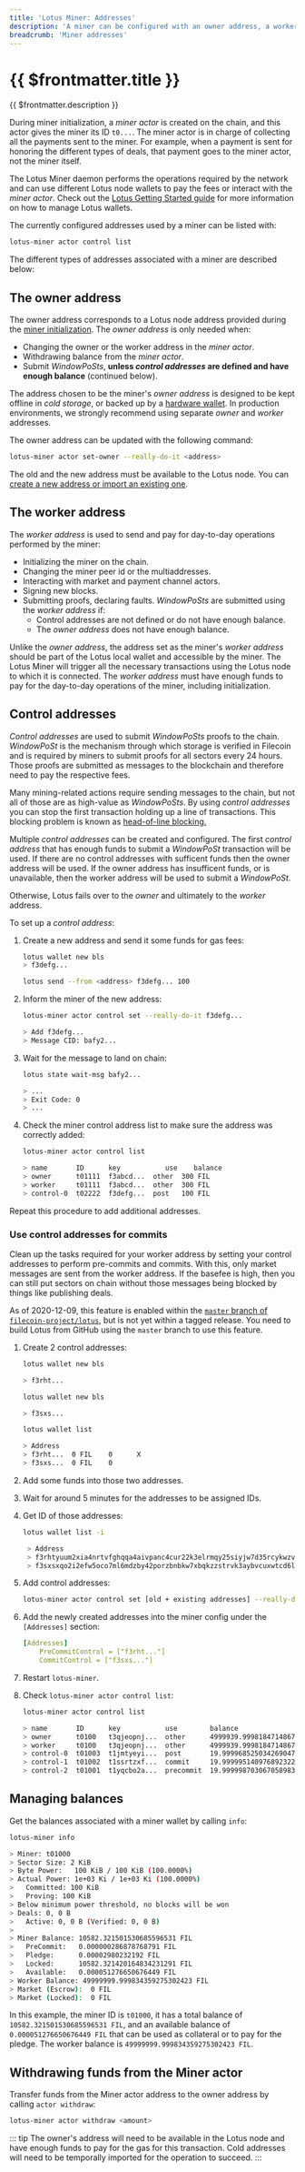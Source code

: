 ```yaml
---
title: 'Lotus Miner: Addresses'
description: 'A miner can be configured with an owner address, a worker address, and additional control addresses. These allow granularity in how the funds sent and received from the miner are managed and provide additional security to the mining operation.'
breadcrumb: 'Miner addresses'
---
```


# {{ $frontmatter.title }}

{{ $frontmatter.description }}

During miner initialization, a _miner actor_ is created on the chain, and this actor gives the miner its ID `t0...`. The miner actor is in charge of collecting all the payments sent to the miner. For example, when a payment is sent for honoring the different types of deals, that payment goes to the miner actor, not the miner itself.

The Lotus Miner daemon performs the operations required by the network and can use different Lotus node wallets to pay the fees or interact with the _miner actor_. Check out the [Lotus Getting Started guide](../../get-started/lotus/send-and-receive-fil.md) for more information on how to manage Lotus wallets.

The currently configured addresses used by a miner can be listed with:

```sh
lotus-miner actor control list
```

The different types of addresses associated with a miner are described below:

## The owner address

The owner address corresponds to a Lotus node address provided during the [miner initialization](miner-setup.md). The _owner address_ is only needed when:

- Changing the owner or the worker address in the _miner actor_.
- Withdrawing balance from the _miner actor_.
- Submit _WindowPoSts_, **unless _control addresses_ are defined and have enough balance** (continued below).

The address chosen to be the miner's _owner address_ is designed to be kept offline in _cold storage_, or backed up by a [hardware wallet](../../get-started/lotus/ledger). In production environments, we strongly recommend using separate _owner_ and _worker_ addresses.

The owner address can be updated with the following command:

```sh
lotus-miner actor set-owner --really-do-it <address>
```

The old and the new address must be available to the Lotus node. You can [create a new address or import an existing one](../../get-started/lotus/send-and-receive-fil.md).

## The worker address

The _worker address_ is used to send and pay for day-to-day operations performed by the miner:

- Initializing the miner on the chain.
- Changing the miner peer id or the multiaddresses.
- Interacting with market and payment channel actors.
- Signing new blocks.
- Submitting proofs, declaring faults. _WindowPoSts_ are submitted using the _worker address_ if:
  - Control addresses are not defined or do not have enough balance.
  - The _owner address_ does not have enough balance.

Unlike the _owner address_, the address set as the miner's _worker address_ should be part of the Lotus local wallet and accessible by the miner. The Lotus Miner will trigger all the necessary transactions using the Lotus node to which it is connected. The _worker address_ must have enough funds to pay for the day-to-day operations of the miner, including initialization.

## Control addresses

_Control addresses_ are used to submit _WindowPoSts_ proofs to the chain. _WindowPoSt_ is the mechanism through which storage is verified in Filecoin and is required by miners to submit proofs for all sectors every 24 hours. Those proofs are submitted as messages to the blockchain and therefore need to pay the respective fees.

Many mining-related actions require sending messages to the chain, but not all of those are as high-value as _WindowPoSts_. By using _control addresses_ you can stop the first transaction holding up a line of transactions. This blocking problem is known as [head-of-line blocking.](https://en.wikipedia.org/wiki/Head-of-line_blocking)

Multiple _control addresses_ can be created and configured. The first _control address_ that has enough funds to submit a _WindowPoSt_ transaction will be used. If there are no control addresses with sufficent funds then the owner address will be used. If the owner address has insufficent funds, or is unavailable, then the worker address will be used to submit a _WindowPoSt_.

Otherwise, Lotus fails over to the _owner_ and ultimately to the _worker_ address.

To set up a _control address_:

1. Create a new address and send it some funds for gas fees:

   ```sh
   lotus wallet new bls
   > f3defg...

   lotus send --from <address> f3defg... 100
   ```

2. Inform the miner of the new address:

   ```sh
   lotus-miner actor control set --really-do-it f3defg...

   > Add f3defg...
   > Message CID: bafy2...
   ```

3. Wait for the message to land on chain:

   ```sh
   lotus state wait-msg bafy2...

   > ...
   > Exit Code: 0
   > ...
   ```

4. Check the miner control address list to make sure the address was correctly added:

   ```sh
   lotus-miner actor control list

   > name       ID      key           use    balance
   > owner      t01111  f3abcd...  other  300 FIL
   > worker     t01111  f3abcd...  other  300 FIL
   > control-0  t02222  f3defg...  post   100 FIL
   ```

Repeat this procedure to add additional addresses.

### Use control addresses for commits

Clean up the tasks required for your worker address by setting your control addresses to perform pre-commits and commits. With this, only market messages are sent from the worker address. If the basefee is high, then you can still put sectors on chain without those messages being blocked by things like publishing deals.

As of 2020-12-09, this feature is enabled within the [`master` branch of `filecoin-project/lotus`](https://github.com/filecoin-project/lotus/), but is not yet within a tagged release. You need to build Lotus from GitHub using the `master` branch to use this feature.

1. Create 2 control addresses:

   ```bash
   lotus wallet new bls

   > f3rht...

   lotus wallet new bls

   > f3sxs...

   lotus wallet list

   > Address                                                                                 Balance  Nonce  Default
   > f3rht...  0 FIL    0      X
   > f3sxs...  0 FIL    0
   ```

1. Add some funds into those two addresses.
1. Wait for around 5 minutes for the addresses to be assigned IDs.
1. Get ID of those addresses:

   ```bash
   lotus wallet list -i

    > Address                                                                                 ID        Balance                   Nonce  Default
    > f3rhtyuum2xia4nrtvfghqqa4aivpanc4cur22k3elrmqy25siyjw7d35rcykwzvc35htbog2b7dwy66d227kq  f0100933  0.59466768102284489 FIL   1      X
    > f3sxsxqo2i2efw5oco7ml6mdzby42porzbnbkw7xbqkzzstrvk3aybvcuxwtcd6lib2osqxls62msb6iioocoq  f0100939  0.4 FIL                   0
   ```

1. Add control addresses:

   ```bash
   lotus-miner actor control set [old + existing addresses] --really-do-it
   ```

1. Add the newly created addresses into the miner config under the `[Addresses]` section:

   ```yaml
   [Addresses]
       PreCommitControl = ["f3rht..."]
       CommitControl = ["f3sxs..."]
   ```

1. Restart `lotus-miner`.
1. Check `lotus-miner actor control list`:

   ```bash
   lotus-miner actor control list

   > name       ID      key           use        balance
   > owner      t0100   t3qjeopnj...  other      4999939.999818471486715073 FIL
   > worker     t0100   t3qjeopnj...  other      4999939.999818471486715073 FIL
   > control-0  t01003  t1jmtyeyi...  post       19.999968525034269047 FIL
   > control-1  t01002  t1ssrtzxf...  commit     19.999995140976892322 FIL
   > control-2  t01001  t1yqcbo2a...  precommit  19.999998703067058983 FIL
   ```

## Managing balances

Get the balances associated with a miner wallet by calling `info`:

```bash
lotus-miner info

> Miner: t01000
> Sector Size: 2 KiB
> Byte Power:   100 KiB / 100 KiB (100.0000%)
> Actual Power: 1e+03 Ki / 1e+03 Ki (100.0000%)
>   Committed: 100 KiB
>   Proving: 100 KiB
> Below minimum power threshold, no blocks will be won
> Deals: 0, 0 B
>   Active: 0, 0 B (Verified: 0, 0 B)
>
> Miner Balance: 10582.321501530685596531 FIL
>   PreCommit:   0.000000286878768791 FIL
>   Pledge:      0.00002980232192 FIL
>   Locked:      10582.321420164834231291 FIL
>   Available:   0.000051276650676449 FIL
> Worker Balance: 49999999.999834359275302423 FIL
> Market (Escrow):  0 FIL
> Market (Locked):  0 FIL
```

In this example, the miner ID is `t01000`, it has a total balance of `10582.321501530685596531 FIL`, and an available balance of `0.000051276650676449 FIL` that can be used as collateral or to pay for the pledge. The worker balance is `49999999.999834359275302423 FIL`.

## Withdrawing funds from the Miner actor

Transfer funds from the Miner actor address to the owner address by calling `actor withdraw`:

```bash
lotus-miner actor withdraw <amount>
```

::: tip
The owner's address will need to be available in the Lotus node and have enough funds to pay for the gas for this transaction. Cold addresses will need to be temporally imported for the operation to succeed.
:::
